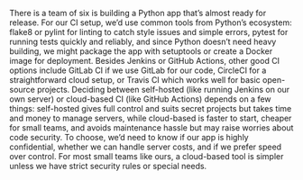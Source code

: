There is a team of six is building a Python app that’s almost ready for release. For our CI setup, we’d use common tools from Python’s ecosystem: flake8 or pylint for linting to catch style issues and simple errors, pytest for running tests quickly and reliably, and since Python doesn’t need heavy building, we might package the app with setuptools or create a Docker image for deployment. Besides Jenkins or GitHub Actions, other good CI options include GitLab CI if we use GitLab for our code, CircleCI for a straightforward cloud setup, or Travis CI which works well for basic open-source projects. Deciding between self-hosted (like running Jenkins on our own server) or cloud-based CI (like GitHub Actions) depends on a few things: self-hosted gives full control and suits secret projects but takes time and money to manage servers, while cloud-based is faster to start, cheaper for small teams, and avoids maintenance hassle but may raise worries about code security. To choose, we’d need to know if our app is highly confidential, whether we can handle server costs, and if we prefer speed over control. For most small teams like ours, a cloud-based tool is simpler unless we have strict security rules or special needs.